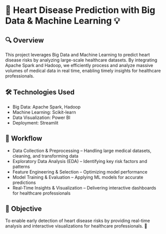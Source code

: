 # 🏥 Heart Disease Prediction with Big Data & Machine Learning 💡
## 🔍 Overview
This project leverages Big Data and Machine Learning to predict heart disease risks by analyzing large-scale healthcare datasets. By integrating Apache Spark and Hadoop, we efficiently process and analyze massive volumes of medical data in real time, enabling timely insights for healthcare professionals.

## 🛠 Technologies Used
- Big Data: Apache Spark, Hadoop
- Machine Learning: Scikit-learn
- Data Visualization: Power BI
- Deployment: Streamlit

## 📌 Workflow
- Data Collection & Preprocessing – Handling large medical datasets, cleaning, and transforming data
- Exploratory Data Analysis (EDA) – Identifying key risk factors and patterns
- Feature Engineering & Selection – Optimizing model performance
- Model Training & Evaluation – Applying ML models for accurate predictions
- Real-Time Insights & Visualization – Delivering interactive dashboards for healthcare professionals

## 🎯 Objective
To enable early detection of heart disease risks by providing real-time analysis and interactive visualizations for healthcare professionals. 🚀
